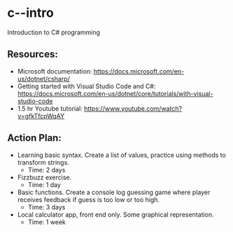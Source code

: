 # c--intro
Introduction to C# programming

## Resources: 
- Microsoft documentation: https://docs.microsoft.com/en-us/dotnet/csharp/
- Getting started with Visual Studio Code and C#: https://docs.microsoft.com/en-us/dotnet/core/tutorials/with-visual-studio-code
- 1.5 hr Youtube tutorial: https://www.youtube.com/watch?v=gfkTfcpWqAY

## Action Plan:

* Learning basic syntax. Create a list of values, practice using methods to transform strings.
    - Time: 2 days
* Fizzbuzz exercise.
    - Time: 1 day
* Basic functions. Create a console log guessing game where player receives feedback if guess is too low or too high.
    - Time: 3 days
* Local calculator app, front end only. Some graphical representation.
    - Time: 1 week